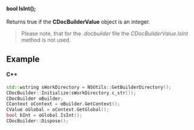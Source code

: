 #### bool IsInt();

Returns true if the **CDocBuilderValue** object is an integer.

> Please note, that for the *.docbuilder* file the *CDocBuilderValue.IsInt* method is not used.

## Example

#### C++

```c++
std::wstring sWorkDirectory = NSUtils::GetBuilderDirectory();
CDocBuilder::Initialize(sWorkDirectory.c_str());
CDocBuilder oBuilder;
CContext oContext = oBuilder.GetContext();
CValue oGlobal = oContext.GetGlobal();
bool bInt = oGlobal.IsInt();
CDocBuilder::Dispose();
```
